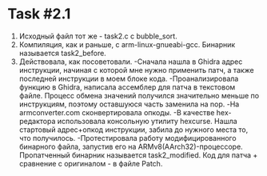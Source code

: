 # Task #2.1
1. Исходный файл тот же - task2.c с bubble_sort.
2. Компиляция, как и раньше, с arm-linux-gnueabi-gcc.
Бинарник называется task2_before.
3. Действовала, как посоветовали. 
-Сначала нашла в Ghidra адрес инструкции, начиная с которой мне нужно применить патч, а также последней инструкции в моем блоке кода.
-Проанализировала функцию в Ghidra, написала ассемблер для патча в текстовом файле. Процесс обмена значений получился значительно меньше по инструкциям, поэтому оставшуюся часть заменила на nop.
-На armconverter.com сконвертировала опкоды.
-В качестве hex-редактора использовала консольную утилиту hexcurse. Нашла стартовый адрес+опкод инструкции, забила до нужного места то, что получилось.
-Протестировала работу модифицированного бинарного файла, запустив его на ARMv8(AArch32)-процессоре.
Пропатченный бинарник называется task2_modified.
Код для патча + сравнение с оригиналом - в файле Patch.
